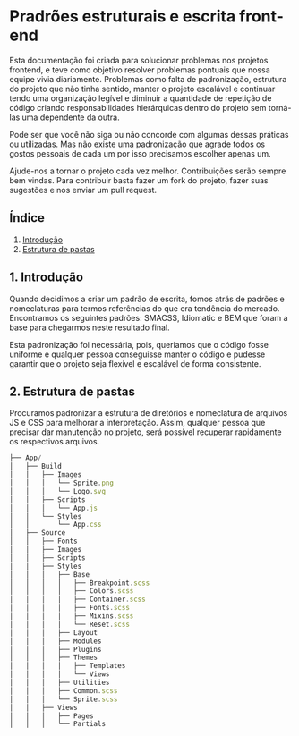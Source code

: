 # Pradrões estruturais e escrita front-end

Esta documentação foi criada para solucionar problemas nos projetos frontend, e teve como objetivo resolver problemas pontuais que nossa equipe vivia diariamente. Problemas como falta de padronização, estrutura do projeto que não tinha sentido, manter o projeto escalável e continuar tendo uma organização legível e diminuir a quantidade de repetição de código criando responsabilidades hierárquicas dentro do projeto sem torná-las uma dependente da outra.

Pode ser que você não siga ou não concorde com algumas dessas práticas ou utilizadas. Mas não existe uma padronização que agrade todos os gostos pessoais de cada um por isso precisamos escolher apenas um.

Ajude-nos a tornar o projeto cada vez melhor. Contribuições serão sempre bem vindas. Para contribuir basta fazer um fork do projeto, fazer suas sugestões e nos enviar um pull request.

## Índice

1. [Introdução](#introduction)
2. [Estrutura de pastas](#sctructure-folders)

<a name="introduction"></a>
## 1. Introdução

Quando decidimos a criar um padrão de escrita, fomos atrás de padrões e nomeclaturas para termos referências do que era tendência do mercado. Encontramos os seguintes padrões: SMACSS, Idiomatic e BEM que foram a base para chegarmos neste resultado final.

Esta padronização foi necessária, pois, queriamos que o código fosse uniforme e qualquer pessoa conseguisse manter o código e pudesse garantir que o projeto seja flexível e escalável de forma consistente.


<a name="sctructure-folders"></a>
## 2. Estrutura de pastas

Procuramos padronizar a estrutura de diretórios e nomeclatura de arquivos JS e CSS para melhorar a interpretação. Assim, qualquer pessoa que precisar dar manutenção no projeto, será possível recuperar rapidamente os respectivos arquivos.

```js
├── App/
│   ├── Build
│   │   ├── Images
│   │   │   └── Sprite.png
│   │   │   └── Logo.svg
│   │   ├── Scripts
│   │   │   └── App.js
│   │   └── Styles
│   │       └── App.css
│   ├── Source
│   │   ├── Fonts
│   │   ├── Images
│   │   ├── Scripts
│   │   ├── Styles
│   │   │   ├── Base
│   │   │   │   ├── Breakpoint.scss
│   │   │   │   ├── Colors.scss
│   │   │   │   ├── Container.scss
│   │   │   │   ├── Fonts.scss
│   │   │   │   ├── Mixins.scss
│   │   │   │   └── Reset.scss
│   │   │   ├── Layout
│   │   │   ├── Modules
│   │   │   ├── Plugins
│   │   │   ├── Themes
│   │   │   │   ├── Templates
│   │   │   │   └── Views
│   │   │   ├── Utilities
│   │   │   ├── Common.scss
│   │   │   └── Sprite.scss
│   │   ├── Views
│   │   │   ├── Pages
│   │   │   └── Partials
```